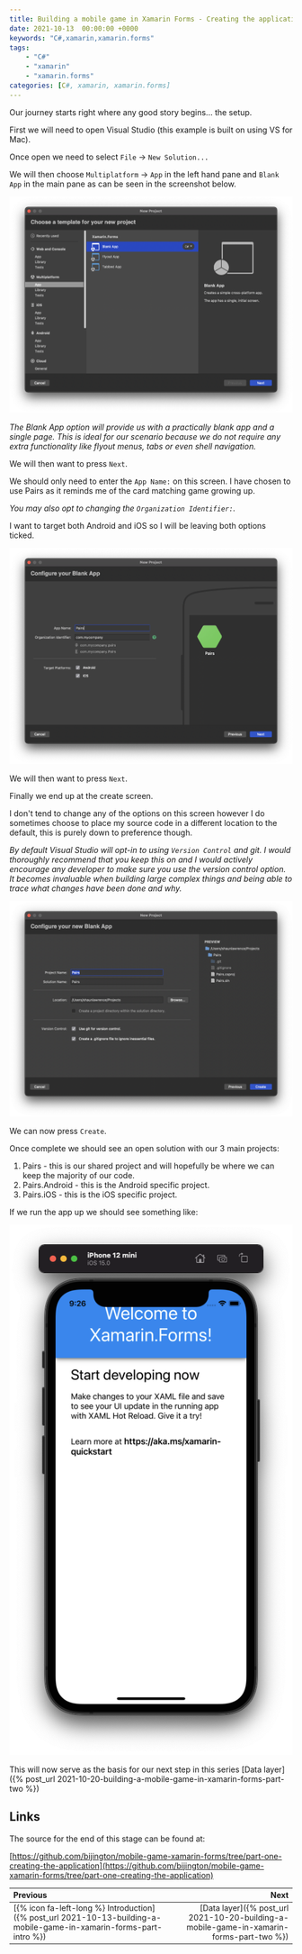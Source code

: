 ```yaml
---
title: Building a mobile game in Xamarin Forms - Creating the application
date: 2021-10-13  00:00:00 +0000
keywords: "C#,xamarin,xamarin.forms"
tags:
    - "C#"
    - "xamarin"
    - "xamarin.forms"
categories: [C#, xamarin, xamarin.forms]
---
```

Our journey starts right where any good story begins... the setup.

First we will need to open Visual Studio (this example is built on using VS for Mac).

Once open we need to select `File` -> `New Solution...`

We will then choose `Multiplatform` -> `App` in the left hand pane and `Blank App` in the main pane as can be seen in the screenshot below.

![VS for Mac new project](/images/2021-10-13-building-a-mobile-game-in-xamarin-forms-part-one/vs-mac-new-project.png)

*The Blank App option will provide us with a practically blank app and a single page. This is ideal for our scenario because we do not require any extra functionality like flyout menus, tabs or even shell navigation.*

We will then want to press `Next`.

We should only need to enter the `App Name:` on this screen. I have chosen to use Pairs as it reminds me of the card matching game growing up.

*You may also opt to changing the `Organization Identifier:`.*

I want to target both Android and iOS so I will be leaving both options ticked.

![VS for Mac project details](/images/2021-10-13-building-a-mobile-game-in-xamarin-forms-part-one/vs-mac-project-details.png)

We will then want to press `Next`.

Finally we end up at the create screen.

I don't tend to change any of the options on this screen however I do sometimes choose to place my source code in a different location to the default, this is purely down to preference though.

*By default Visual Studio will opt-in to using `Version Control` and git. I would thoroughly recommend that you keep this on and I would actively encourage any developer to make sure you use the version control option. It becomes invaluable when building large complex things and being able to trace what changes have been done and why.*

![VS for Mac project create](/images/2021-10-13-building-a-mobile-game-in-xamarin-forms-part-one/vs-mac-create-project.png)

We can now press `Create`.

Once complete we should see an open solution with our 3 main projects:

1. Pairs - this is our shared project and will hopefully be where we can keep the majority of our code.
2. Pairs.Android - this is the Android specific project.
3. Pairs.iOS - this is the iOS specific project.

If we run the app up we should see something like:

![app starting point](/images/2021-10-13-building-a-mobile-game-in-xamarin-forms-part-one/app-starting-point.png)

This will now serve as the basis for our next step in this series [Data layer]({% post_url 2021-10-20-building-a-mobile-game-in-xamarin-forms-part-two %})

## Links

The source for the end of this stage can be found at:

[https://github.com/bijington/mobile-game-xamarin-forms/tree/part-one-creating-the-application](https://github.com/bijington/mobile-game-xamarin-forms/tree/part-one-creating-the-application)


Previous             |  Next
:-------------------------|-------------------------:
[{% icon fa-left-long %} Introduction]({% post_url 2021-10-13-building-a-mobile-game-in-xamarin-forms-part-intro %}) | [Data layer]({% post_url 2021-10-20-building-a-mobile-game-in-xamarin-forms-part-two %})